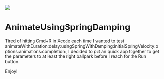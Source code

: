 <img src="https://raw.github.com/johnyorke/AnimateUsingSpringDamping/master/AnimateUsingSpringDamping/Images/image.gif">

AnimateUsingSpringDamping
=========================

Tired of hitting Cmd+R in Xcode each time I wanted to test animateWithDuration:delay:usingSpringWithDamping:initialSpringVelocity:options:animations:completion:, I decided to put an quick app together to get the parameters to at least the right ballpark before I reach for the Run button.

Enjoy!
